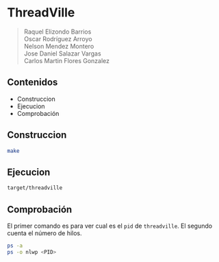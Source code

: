 ThreadVille
===========

> Raquel Elizondo Barrios  
> Oscar Rodríguez Arroyo  
> Nelson Mendez Montero  
> Jose Daniel Salazar Vargas  
> Carlos Martin Flores Gonzalez  

## Contenidos 
- Construccion
- Ejecucion 
- Comprobación


## Construccion
```bash
make

```

## Ejecucion
```bash
target/threadville

```

## Comprobación
El primer comando es para ver cual es el ```pid``` de ```threadville```. El segundo cuenta el número de hilos.
```bash
ps -a
ps -o nlwp <PID>
```